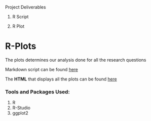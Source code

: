 Project Deliverables

1. R Script

2. R Plot

# R-Plots  

The plots determines our analysis done for all the research questions  

Markdown script can be found [here](https://github.com/Wolverine7/Team-Mavs-ISQA8086-002/blob/master/Deliverables/R-Plot/Rplots.Rmd)  

The **HTML** that displays all the plots can be found 
[here](https://github.com/Wolverine7/Team-Mavs-ISQA8086-002/blob/master/Deliverables/R-Plot/Rplots.html)  

### Tools and Packages Used:
1) R
2) R-Studio
3) ggplot2
